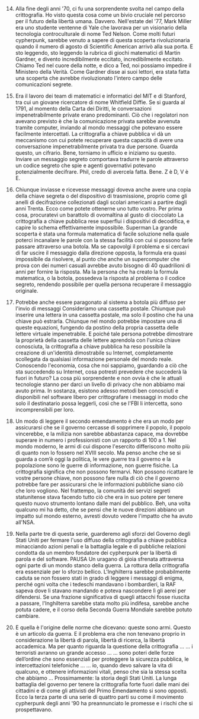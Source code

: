 14. Alla fine degli anni '70, ci fu una sorprendente svolta nel campo della crittografia.
Ho visto questa cosa come un bivio cruciale nel percorso per il futuro della libertà umana.
Davvero.
Nell'estate del '77, Mark Miller era uno studente ventenne di Yale che lavorava per un visionario della tecnologia controculturale di nome Ted Nelson.
Come molti futuri cypherpunk, sarebbe venuto a sapere di questa scoperta rivoluzionaria quando il numero di agosto di Scientific American arrivò alla sua porta.
E sto leggendo,
sto leggendo la rubrica di giochi matematici di Martin Gardner, e divento incredibilmente eccitato, incredibilmente eccitato.
Chiamo Ted nel cuore della notte, e dico a Ted, noi possiamo impedire il Ministero della Verità.
Come Gardner disse ai suoi lettori, era stata fatta una scoperta che avrebbe rivoluzionato l'intero campo delle comunicazioni segrete.

15. Era il lavoro dei team di matematici e informatici del MIT e di Stanford, tra cui un giovane ricercatore di nome Whitfield Diffie.
Se si guarda al 1791, al momento della Carta dei Diritti, le conversazioni impenetrabilmente private erano predominanti.
Ciò che i regolatori non avevano previsto è che la comunicazione privata sarebbe avvenuta tramite computer, inviando al mondo messaggi che potevano essere facilmente intercettati.
La crittografia a chiave pubblica vi dà un meccanismo con cui potete recuperare questa capacità di avere una conversazione impenetrabilmente privata tra due persone.
Guarda questo, un cifrario.
Bene, torniamo in ufficio e iniziamo su questo.
Inviare un messaggio segreto comportava tradurre le parole attraverso un codice segreto che spie e agenti governativi potevano potenzialmente decifrare.
Phil, credo di avercela fatta. Bene.
Z è D, V è E.


16. Chiunque inviasse e ricevesse messaggi doveva anche avere una copia della chiave segreta o del dispositivo di trasmissione, proprio come gli anelli di decifrazione collezionati dagli scolari americani
a partire dagli anni Trenta.
Ecco come potete ottenerne uno tutto vostro.
Per prima cosa, procuratevi un barattolo di ovomaltina al gusto di cioccolato
La crittografia a chiave pubblica rese superflui i dispositivi di decodifica, e capire lo schema effettivamente impossibile.
Superman
La grande scoperta è stata una formula matematica di facile soluzione nella quale poterci incanalare le parole con la stessa facilità con cui si possono farle passare attraverso una botola.
Ma se capovolgi il problema e si cercavi di far uscire il messaggio dalla direzione opposta, la formula era quasi impossibile da risolvere, al punto che anche un supercomputer che prova con dei numeri casuali avrebbe avuto bisogno di 40 quadrilioni di anni per fornire la risposta.
Ma la persona che ha creato la formula matematica, o la botola, possedeva la risposta al problema o il codice segreto, rendendo possibile per quella persona recuperare il messaggio originale.


17. Potrebbe anche essere paragonato al sistema a botola più diffuso per l'invio di messaggi
Consideriamo una cassetta postale.
Chiunque può inserire una lettera in una cassetta postale, ma solo il postino che ha una chiave può estrarla.
Chiunque nel mondo potrebbe impostare una di queste equazioni, fungendo da postino della propria cassetta delle lettere virtuale impenetrabile.
E poiché tale persona potrebbe dimostrare la proprietà della cassetta delle lettere aprendola con l'unica chiave conosciuta, la crittografia a chiave pubblica ha reso possibile la creazione di un'identità dimostrabile su Internet, completamente scollegata da qualsiasi informazione personale del mondo reale.
Conoscendo l'economia, cosa che noi sappiamo, 
guardando a ciò che sta succedendo su Internet, cosa potresti prevedere che succederà là fuori in futuro?
La cosa più sorprendente e non ovvia è che le attuali tecnologie stanno per darci un livello di privacy che non abbiamo mai avuto prima.
In sostanza, esistono adesso metodi ben conosciuti e disponibili nel software libero per crittografare i messaggi in modo che solo il destinatario possa leggerli, così che se l'FBI li intercetta, sono incomprensibili per loro.


18. Un modo di leggere il secondo emendamento è che era un modo per assicurarsi che se il governo cercasse di sopprimere il popolo, il popolo vincerebbe, e la milizia non sarebbe abbastanza capace, ma dovrebbe superare in numero i professionisti con un rapporto di 100 a 1.
Nel mondo moderno, le armi di cui dispone l'esercito differiscono molto più di quanto non lo fossero nel XVIII secolo.
Ma penso anche che se si guarda a com’è oggi la politica, le vere guerre tra il governo e la popolazione sono le guerre di informazione, non guerre fisiche.
La crittografia significa che non possono fermarvi.
Non possono ricattare le vostre persone chiave, non possono fare nulla di ciò che il governo potrebbe fare per assicurarsi che le informazioni pubbliche siano ciò che loro vogliono.
Nel frattempo, la comunità dei servizi segreti statunitense stava facendo tutto ciò che era in suo potere per tenere questo nuovo strumento lontano dalle mani del pubblico.
Beh, una volta qualcuno mi ha detto, che se pensi che le nuove direzioni abbiano un impatto sul mondo esterno, avresti dovuto vedere l'impatto che ha avuto all'NSA.


19. Nella parte tre di questa serie, guarderemo agli sforzi del Governo degli Stati Uniti per fermare l'uso diffuso della crittografia a chiave pubblica minacciando azioni penali e la battaglia legale e di pubbliche relazioni condotta da un membro fondatore dei cypherpunk per la libertà di parola e del software.
PAUSA
Un uragano di gioia sfrenata attraversa ogni parte di un mondo stanco della guerra.
La rottura della crittografia era essenziale per lo sforzo bellico.
L'Inghilterra sarebbe probabilmente caduta se non fossero stati in grado di leggere i messaggi di enigma, perché ogni volta che i tedeschi mandavano i bombardieri, la RAF sapeva dove li stavano mandando e poteva nascondere lì gli aerei per difendersi.
Se una frazione significativa di quegli attacchi fosse riuscita a passare, l'Inghilterra sarebbe stata molto più indifesa, sarebbe anche potuta cadere, e il corso della Seconda Guerra Mondiale sarebbe potuto cambiare.


20. E quella è l'origine delle norme che dicevano: queste sono armi.
Questo è un articolo da guerra.
E il problema era che non tenevano proprio in considerazione la libertà di parola, libertà di ricerca, la libertà accademica.
Ma per quanto riguarda la questione della crittografia …
… i terroristi avranno un grande accesso …
… sono poteri delle forze dell’ordine che sono essenziali per proteggere la sicurezza pubblica, le intercettazioni telefoniche …
… io, quando devo salvare la vita di qualcuno, e ottenere informazioni vitali, penso che sia la stessa scelta che abbiamo …
Prossimamente: la storia degli Stati Uniti.
La lunga battaglia del governo per tenere la crittografia forte fuori dalle mani dei cittadini e di come gli attivisti del Primo Emendamento si sono opposti.
Ecco la terza parte di una serie di quattro parti
su come il movimento cypherpunk degli anni '90
ha preannunciato le promesse e i rischi che si prospettavano.